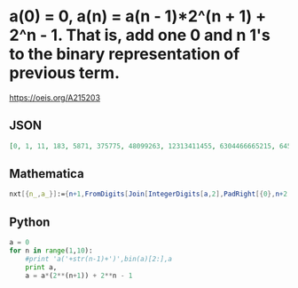 # a\(0\) \= 0, a\(n\) \= a\(n \- 1\)\*2^\(n \+ 1\) \+ 2^n \- 1\. That is, add one 0 and n 1's to the binary representation of previous term\.
https://oeis.org/A215203
## JSON
```JSON
[0, 1, 11, 183, 5871, 375775, 48099263, 12313411455, 6304466665215, 6455773865180671, 13221424875890015231, 54154956291645502388223, 443637401941159955564326911, 7268555193403964711965932118015, 238176016577461115681699663643131903]
```
## Mathematica
```Mathematica
nxt[{n_,a_}]:={n+1,FromDigits[Join[IntegerDigits[a,2],PadRight[{0},n+2,1]],2]}; NestList[nxt,{0,0},15][[All,2]] (* _Harvey P. Dale_, Feb 11 2023 *)
```
## Python
```Python
a = 0
for n in range(1,10):
    #print 'a('+str(n-1)+')',bin(a)[2:],a
    print a,
    a = a*(2**(n+1)) + 2**n - 1
```
